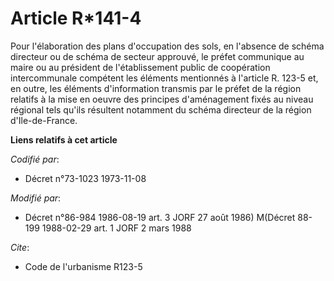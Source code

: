 # Article R*141-4

Pour l'élaboration des plans d'occupation des sols, en l'absence de schéma directeur ou de schéma de secteur approuvé, le
préfet communique au maire ou au président de l'établissement public de coopération intercommunale compétent les éléments
mentionnés à l'article R. 123-5 et, en outre, les éléments d'information transmis par le préfet de la région relatifs à la
mise en oeuvre des principes d'aménagement fixés au niveau régional tels qu'ils résultent notamment du schéma directeur de la
région d'Ile-de-France.

**Liens relatifs à cet article**

_Codifié par_:

  - Décret n°73-1023 1973-11-08

_Modifié par_:

  - Décret n°86-984 1986-08-19 art. 3 JORF 27 août 1986) M(Décret 88-199 1988-02-29 art. 1 JORF 2 mars 1988

_Cite_:

  - Code de l'urbanisme R123-5
